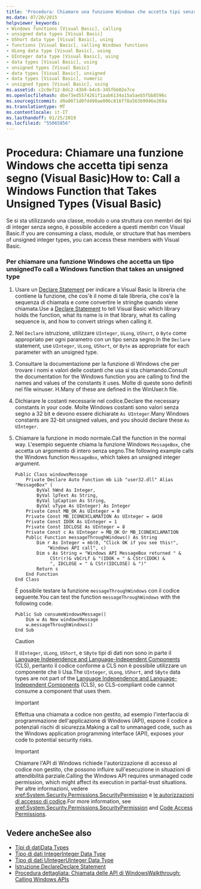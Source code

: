 ```yaml
---
title: 'Procedura: Chiamare una funzione Windows che accetta tipi senza segno (Visual Basic)'
ms.date: 07/20/2015
helpviewer_keywords:
- Windows functions [Visual Basic], calling
- unsigned data types [Visual Basic]
- UShort data type [Visual Basic], using
- functions [Visual Basic], calling Windows functions
- ULong data type [Visual Basic], using
- UInteger data type [Visual Basic], using
- data types [Visual Basic], using
- unsigned types [Visual Basic]
- data types [Visual Basic], unsigned
- data types [Visual Basic], numeric
- unsigned types [Visual Basic], using
ms.assetid: c2c0e712-8dc2-43b9-b4c6-345fbb02e7ce
ms.openlocfilehash: dbe73ed5574261f1aab6134a15a5aeb5fbb8596c
ms.sourcegitcommit: d9a0071d0fd490ae006c816f78a563b9946e269a
ms.translationtype: MT
ms.contentlocale: it-IT
ms.lasthandoff: 01/25/2019
ms.locfileid: "55065856"
---
```

# <a name="how-to-call-a-windows-function-that-takes-unsigned-types-visual-basic"></a><span data-ttu-id="74ec0-102">Procedura: Chiamare una funzione Windows che accetta tipi senza segno (Visual Basic)</span><span class="sxs-lookup"><span data-stu-id="74ec0-102">How to: Call a Windows Function that Takes Unsigned Types (Visual Basic)</span></span>
<span data-ttu-id="74ec0-103">Se si sta utilizzando una classe, modulo o una struttura con membri dei tipi di integer senza segno, è possibile accedere a questi membri con Visual Basic.</span><span class="sxs-lookup"><span data-stu-id="74ec0-103">If you are consuming a class, module, or structure that has members of unsigned integer types, you can access these members with Visual Basic.</span></span>  
  
### <a name="to-call-a-windows-function-that-takes-an-unsigned-type"></a><span data-ttu-id="74ec0-104">Per chiamare una funzione Windows che accetta un tipo unsigned</span><span class="sxs-lookup"><span data-stu-id="74ec0-104">To call a Windows function that takes an unsigned type</span></span>  
  
1.  <span data-ttu-id="74ec0-105">Usare un [Declare Statement](../../../visual-basic/language-reference/statements/declare-statement.md) per indicare a Visual Basic la libreria che contiene la funzione, che cos'è il nome di tale libreria, che cos'è la sequenza di chiamata e come convertire le stringhe quando viene chiamata.</span><span class="sxs-lookup"><span data-stu-id="74ec0-105">Use a [Declare Statement](../../../visual-basic/language-reference/statements/declare-statement.md) to tell Visual Basic which library holds the function, what its name is in that library, what its calling sequence is, and how to convert strings when calling it.</span></span>  
  
2.  <span data-ttu-id="74ec0-106">Nel `Declare` istruzione, utilizzare `UInteger`, `ULong`, `UShort`, o `Byte` come appropriato per ogni parametro con un tipo senza segno.</span><span class="sxs-lookup"><span data-stu-id="74ec0-106">In the `Declare` statement, use `UInteger`, `ULong`, `UShort`, or `Byte` as appropriate for each parameter with an unsigned type.</span></span>  
  
3.  <span data-ttu-id="74ec0-107">Consultare la documentazione per la funzione di Windows che per trovare i nomi e valori delle costanti che usa si sta chiamando.</span><span class="sxs-lookup"><span data-stu-id="74ec0-107">Consult the documentation for the Windows function you are calling to find the names and values of the constants it uses.</span></span> <span data-ttu-id="74ec0-108">Molte di queste sono definiti nel file winuser. H.</span><span class="sxs-lookup"><span data-stu-id="74ec0-108">Many of these are defined in the WinUser.h file.</span></span>  
  
4.  <span data-ttu-id="74ec0-109">Dichiarare le costanti necessarie nel codice.</span><span class="sxs-lookup"><span data-stu-id="74ec0-109">Declare the necessary constants in your code.</span></span> <span data-ttu-id="74ec0-110">Molte Windows costanti sono valori senza segno a 32 bit e devono essere dichiarate `As UInteger`.</span><span class="sxs-lookup"><span data-stu-id="74ec0-110">Many Windows constants are 32-bit unsigned values, and you should declare these `As UInteger`.</span></span>  
  
5.  <span data-ttu-id="74ec0-111">Chiamare la funzione in modo normale.</span><span class="sxs-lookup"><span data-stu-id="74ec0-111">Call the function in the normal way.</span></span> <span data-ttu-id="74ec0-112">L'esempio seguente chiama la funzione Windows `MessageBox`, che accetta un argomento di intero senza segno.</span><span class="sxs-lookup"><span data-stu-id="74ec0-112">The following example calls the Windows function `MessageBox`, which takes an unsigned integer argument.</span></span>  
  
    ```  
    Public Class windowsMessage  
        Private Declare Auto Function mb Lib "user32.dll" Alias "MessageBox" (  
            ByVal hWnd As Integer,   
            ByVal lpText As String,   
            ByVal lpCaption As String,   
            ByVal uType As UInteger) As Integer  
        Private Const MB_OK As UInteger = 0  
        Private Const MB_ICONEXCLAMATION As UInteger = &H30  
        Private Const IDOK As UInteger = 1  
        Private Const IDCLOSE As UInteger = 8  
        Private Const c As UInteger = MB_OK Or MB_ICONEXCLAMATION  
        Public Function messageThroughWindows() As String  
            Dim r As Integer = mb(0, "Click OK if you see this!",   
                "Windows API call", c)  
            Dim s As String = "Windows API MessageBox returned " &  
                 CStr(r)& vbCrLf & "(IDOK = " & CStr(IDOK) &  
                 ", IDCLOSE = " & CStr(IDCLOSE) & ")"  
            Return s  
        End Function  
    End Class  
    ```  
  
     <span data-ttu-id="74ec0-113">È possibile testare la funzione `messageThroughWindows` con il codice seguente.</span><span class="sxs-lookup"><span data-stu-id="74ec0-113">You can test the function `messageThroughWindows` with the following code.</span></span>  
  
    ```  
    Public Sub consumeWindowsMessage()  
        Dim w As New windowsMessage  
        w.messageThroughWindows()  
    End Sub  
    ```  
  
    > [!CAUTION]
    >  <span data-ttu-id="74ec0-114">Il `UInteger`, `ULong`, `UShort`, e `SByte` tipi di dati non sono in parte il [Language Independence and Language-Independent Components](../../../standard/language-independence-and-language-independent-components.md) (CLS), pertanto il codice conforme a CLS non è possibile utilizzare un componente che li Usa.</span><span class="sxs-lookup"><span data-stu-id="74ec0-114">The `UInteger`, `ULong`, `UShort`, and `SByte` data types are not part of the [Language Independence and Language-Independent Components](../../../standard/language-independence-and-language-independent-components.md) (CLS), so CLS-compliant code cannot consume a component that uses them.</span></span>  
  
    > [!IMPORTANT]
    >  <span data-ttu-id="74ec0-115">Effettua una chiamata a codice non gestito, ad esempio l'interfaccia di programmazione dell'applicazione di Windows (API), espone il codice a potenziali rischi di sicurezza.</span><span class="sxs-lookup"><span data-stu-id="74ec0-115">Making a call to unmanaged code, such as the Windows application programming interface (API), exposes your code to potential security risks.</span></span>  
  
    > [!IMPORTANT]
    >  <span data-ttu-id="74ec0-116">Chiamare l'API di Windows richiede l'autorizzazione di accesso al codice non gestito, che possono influire sull'esecuzione in situazioni di attendibilità parziale.</span><span class="sxs-lookup"><span data-stu-id="74ec0-116">Calling the Windows API requires unmanaged code permission, which might affect its execution in partial-trust situations.</span></span> <span data-ttu-id="74ec0-117">Per altre informazioni, vedere <xref:System.Security.Permissions.SecurityPermission> e [le autorizzazioni di accesso di codice](https://msdn.microsoft.com/library/e5ae402f-6dda-4732-bbe8-77296630f675).</span><span class="sxs-lookup"><span data-stu-id="74ec0-117">For more information, see <xref:System.Security.Permissions.SecurityPermission> and [Code Access Permissions](https://msdn.microsoft.com/library/e5ae402f-6dda-4732-bbe8-77296630f675).</span></span>  
  
## <a name="see-also"></a><span data-ttu-id="74ec0-118">Vedere anche</span><span class="sxs-lookup"><span data-stu-id="74ec0-118">See also</span></span>
- [<span data-ttu-id="74ec0-119">Tipi di dati</span><span class="sxs-lookup"><span data-stu-id="74ec0-119">Data Types</span></span>](../../../visual-basic/language-reference/data-types/index.md)
- [<span data-ttu-id="74ec0-120">Tipo di dati Integer</span><span class="sxs-lookup"><span data-stu-id="74ec0-120">Integer Data Type</span></span>](../../../visual-basic/language-reference/data-types/integer-data-type.md)
- [<span data-ttu-id="74ec0-121">Tipo di dati UInteger</span><span class="sxs-lookup"><span data-stu-id="74ec0-121">UInteger Data Type</span></span>](../../../visual-basic/language-reference/data-types/uinteger-data-type.md)
- [<span data-ttu-id="74ec0-122">Istruzione Declare</span><span class="sxs-lookup"><span data-stu-id="74ec0-122">Declare Statement</span></span>](../../../visual-basic/language-reference/statements/declare-statement.md)
- [<span data-ttu-id="74ec0-123">Procedura dettagliata: Chiamata delle API di Windows</span><span class="sxs-lookup"><span data-stu-id="74ec0-123">Walkthrough: Calling Windows APIs</span></span>](../../../visual-basic/programming-guide/com-interop/walkthrough-calling-windows-apis.md)
